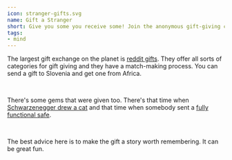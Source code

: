 ```yaml
---
icon: stranger-gifts.svg
name: Gift a Stranger
short: Give you some you receive some! Join the anonymous gift-giving competitions. 
tags:
- mind
---
```


The largest gift exchange on the planet is [reddit gifts](https://www.redditgifts.com/). They 
offer all sorts of categories for gift giving and they have a match-making process. You can
 send a gift to Slovenia and get one from Africa. 

<br>

There's some gems that were given too. There's that time when 
[Schwarzenegger drew a cat](https://www.redditgifts.com/gallery/secret-santa-2013/gift/secret-santa-revealed/) and
that time when somebody sent a [fully functional safe](https://www.redditgifts.com/gallery/secret-santa-2014/gift/whats-safe-2/).

<br>

The best advice here is to make the gift a story worth remembering. It can be great fun.
